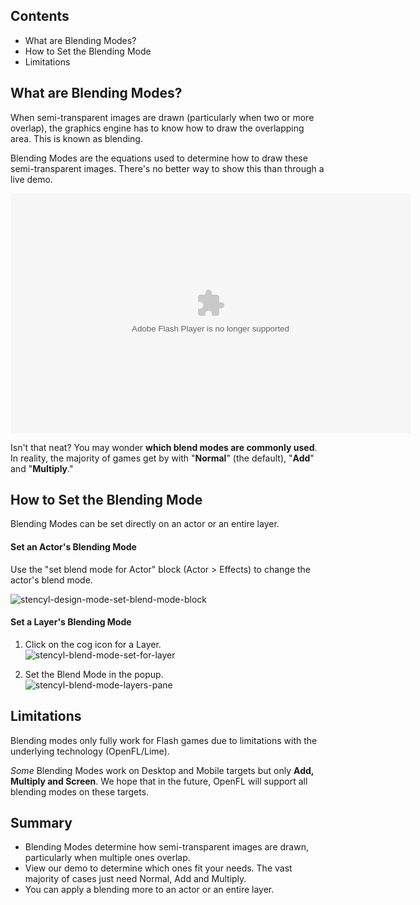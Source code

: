 ## Contents

* What are Blending Modes?
* How to Set the Blending Mode
* Limitations
 

## What are Blending Modes?

When semi-transparent images are drawn (particularly when two or more overlap), the graphics engine has to know how to draw the overlapping area. This is known as blending.

Blending Modes are the equations used to determine how to draw these semi-transparent images. There's no better way to show this than through a live demo.

<object classid="clsid:d27cdb6e-ae6d-11cf-96b8-444553540000" codebase="http://download.macromedia.com/pub/shockwave/cabs/flash/swflash.cab#version=6,0,40,0" data="https://static.stencyl.com/pedia2/ch6/blending/ImageBlending.swf" height="384" width="640"><param name="quality" value="high" /><param name="movie" value="https://static.stencyl.com/pedia2/ch6/blending/ImageBlending.swf" /><embed height="384" pluginspage="http://www.macromedia.com/go/getflashplayer" quality="high" src="https://static.stencyl.com/pedia2/ch6/blending/ImageBlending.swf" type="application/x-shockwave-flash" width="640"></embed></object>

Isn't that neat? You may wonder **which blend modes are commonly used**. In reality, the majority of games get by with "**Normal**" (the default), "**Add**" and "**Multiply**."
 

## How to Set the Blending Mode

Blending Modes can be set directly on an actor or an entire layer.

#### Set an Actor's Blending Mode
Use the "set blend mode for Actor" block (Actor > Effects) to change the actor's blend mode.

![stencyl-design-mode-set-blend-mode-block](https://static.stencyl.com/pedia2/ch6/blending/image11.png)

#### Set a Layer's Blending Mode

1. Click on the cog icon for a Layer. <br/> ![stencyl-blend-mode-set-for-layer](https://static.stencyl.com/pedia2/ch6/blending/image10-2.png)

2. Set the Blend Mode in the popup. <br/> ![stencyl-blend-mode-layers-pane](https://static.stencyl.com/pedia2/ch6/blending/image10-3.png)


## Limitations

Blending modes only fully work for Flash games due to limitations with the underlying technology (OpenFL/Lime).

*Some* Blending Modes work on Desktop and Mobile targets but only **Add, Multiply and Screen**. We hope that in the future, OpenFL will support all blending modes on these targets.


## Summary

* Blending Modes determine how semi-transparent images are drawn, particularly when multiple ones overlap.
* View our demo to determine which ones fit your needs. The vast majority of cases just need Normal, Add and Multiply.
* You can apply a blending more to an actor or an entire layer.
